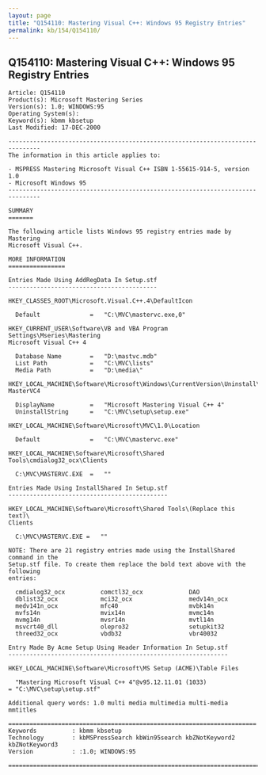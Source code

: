 ```yaml
---
layout: page
title: "Q154110: Mastering Visual C++: Windows 95 Registry Entries"
permalink: kb/154/Q154110/
---
```


## Q154110: Mastering Visual C++: Windows 95 Registry Entries

	Article: Q154110
	Product(s): Microsoft Mastering Series
	Version(s): 1.0; WINDOWS:95
	Operating System(s): 
	Keyword(s): kbmm kbsetup
	Last Modified: 17-DEC-2000
	
	-------------------------------------------------------------------------------
	The information in this article applies to:
	
	- MSPRESS Mastering Microsoft Visual C++ ISBN 1-55615-914-5, version 1.0 
	- Microsoft Windows 95 
	-------------------------------------------------------------------------------
	
	SUMMARY
	=======
	
	The following article lists Windows 95 registry entries made by Mastering
	Microsoft Visual C++.
	
	MORE INFORMATION
	================
	
	Entries Made Using AddRegData In Setup.stf
	------------------------------------------
	
	HKEY_CLASSES_ROOT\Microsoft.Visual.C++.4\DefaultIcon
	
	  Default              =   "C:\MVC\mastervc.exe,0"
	
	HKEY_CURRENT_USER\Software\VB and VBA Program Settings\Mseries\Mastering
	Microsoft Visual C++ 4
	
	  Database Name        =   "D:\mastvc.mdb"
	  List Path            =   "C:\MVC\lists"
	  Media Path           =   "D:\media\"
	
	HKEY_LOCAL_MACHINE\Software\Microsoft\Windows\CurrentVersion\Uninstall\ 
	MasterVC4
	
	  DisplayName          =   "Microsoft Mastering Visual C++ 4"
	  UninstallString      =   "C:\MVC\setup\setup.exe"
	
	HKEY_LOCAL_MACHINE\Software\Microsoft\MVC\1.0\Location
	
	  Default              =   "C:\MVC\mastervc.exe"
	
	HKEY_LOCAL_MACHINE\Software\Microsoft\Shared Tools\cmdialog32_ocx\Clients
	
	  C:\MVC\MASTERVC.EXE  =   ""
	
	Entries Made Using InstallShared In Setup.stf
	---------------------------------------------
	
	HKEY_LOCAL_MACHINE\Software\Microsoft\Shared Tools\(Replace this text)\ 
	Clients
	
	  C:\MVC\MASTERVC.EXE =   ""
	
	NOTE: There are 21 registry entries made using the InstallShared command in the
	Setup.stf file. To create them replace the bold text above with the following
	entries:
	
	  cmdialog32_ocx          comctl32_ocx             DAO
	  dblist32_ocx            mci32_ocx                medv14n_ocx
	  medv141n_ocx            mfc40                    mvbk14n
	  mvfs14n                 mvix14n                  mvmc14n
	  mvmg14n                 mvsr14n                  mvtl14n
	  msvcrt40_dll            olepro32                 setupkit32
	  threed32_ocx            vbdb32                   vbr40032
	
	Entry Made By Acme Setup Using Header Information In Setup.stf
	--------------------------------------------------------------
	
	HKEY_LOCAL_MACHINE\Software\Microsoft\MS Setup (ACME)\Table Files
	
	  "Mastering Microsoft Visual C++ 4"@v95.12.11.01 (1033)
	= "C:\MVC\setup\setup.stf"
	
	Additional query words: 1.0 multi media multimedia multi-media mmtitles
	
	======================================================================
	Keywords          : kbmm kbsetup 
	Technology        : kbMSPressSearch kbWin95search kbZNotKeyword2 kbZNotKeyword3
	Version           : :1.0; WINDOWS:95
	
	=============================================================================
	
